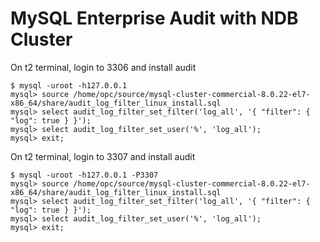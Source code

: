 # MySQL Enterprise Audit with NDB Cluster
On t2 terminal, login to 3306 and install audit
```
$ mysql -uroot -h127.0.0.1
mysql> source /home/opc/source/mysql-cluster-commercial-8.0.22-el7-x86_64/share/audit_log_filter_linux_install.sql
mysql> select audit_log_filter_set_filter('log_all', '{ "filter": { "log": true } }');
mysql> select audit_log_filter_set_user('%', 'log_all');
mysql> exit;
```
On t2 terminal, login to 3307 and install audit
```
$ mysql -uroot -h127.0.0.1 -P3307
mysql> source /home/opc/source/mysql-cluster-commercial-8.0.22-el7-x86_64/share/audit_log_filter_linux_install.sql
mysql> select audit_log_filter_set_filter('log_all', '{ "filter": { "log": true } }');
mysql> select audit_log_filter_set_user('%', 'log_all');
mysql> exit;
```
